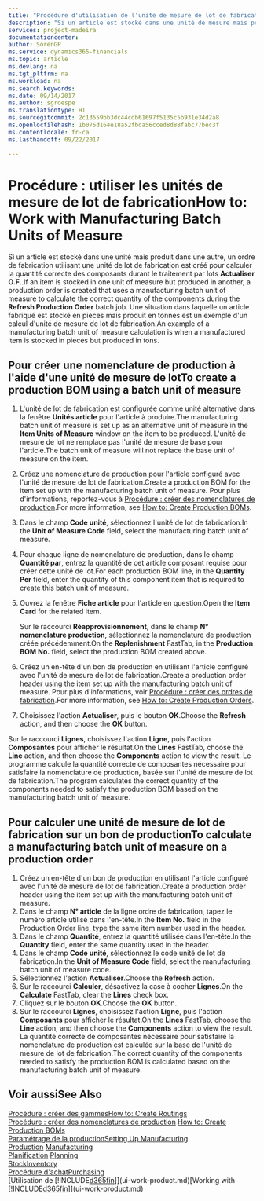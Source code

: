 ```yaml
---
title: "Procédure d'utilisation de l'unité de mesure de lot de fabrication | Microsoft Docs"
description: "Si un article est stocké dans une unité de mesure mais produit dans une autre, le bon de production doit utiliser une unité de mesure de lot de fabrication pour calculer la quantité correcte des composantes. Une situation dans laquelle un article fabriqué est stocké en pièces mais produit en tonnes est un exemple d'un calcul d'unité de mesure de lot de fabrication."
services: project-madeira
documentationcenter: 
author: SorenGP
ms.service: dynamics365-financials
ms.topic: article
ms.devlang: na
ms.tgt_pltfrm: na
ms.workload: na
ms.search.keywords: 
ms.date: 09/14/2017
ms.author: sgroespe
ms.translationtype: HT
ms.sourcegitcommit: 2c13559bb3dc44cdb61697f5135c5b931e34d2a8
ms.openlocfilehash: 1b075d164e18a52fbda56cced8d88fabc77bec3f
ms.contentlocale: fr-ca
ms.lasthandoff: 09/22/2017

---
```

# <a name="how-to-work-with-manufacturing-batch-units-of-measure"></a><span data-ttu-id="0464d-104">Procédure : utiliser les unités de mesure de lot de fabrication</span><span class="sxs-lookup"><span data-stu-id="0464d-104">How to: Work with Manufacturing Batch Units of Measure</span></span>
<span data-ttu-id="0464d-105">Si un article est stocké dans une unité mais produit dans une autre, un ordre de fabrication utilisant une unité de lot de fabrication est créé pour calculer la quantité correcte des composants durant le traitement par lots **Actualiser O.F.**.</span><span class="sxs-lookup"><span data-stu-id="0464d-105">If an item is stocked in one unit of measure but produced in another, a production order is created that uses a manufacturing batch unit of measure to calculate the correct quantity of the components during the **Refresh Production Order** batch job.</span></span> <span data-ttu-id="0464d-106">Une situation dans laquelle un article fabriqué est stocké en pièces mais produit en tonnes est un exemple d'un calcul d'unité de mesure de lot de fabrication.</span><span class="sxs-lookup"><span data-stu-id="0464d-106">An example of a manufacturing batch unit of measure calculation is when a manufactured item is stocked in pieces but produced in tons.</span></span>  

## <a name="to-create-a-production-bom-using-a-batch-unit-of-measure"></a><span data-ttu-id="0464d-107">Pour créer une nomenclature de production à l'aide d'une unité de mesure de lot</span><span class="sxs-lookup"><span data-stu-id="0464d-107">To create a production BOM using a batch unit of measure</span></span>  
1.  <span data-ttu-id="0464d-108">L'unité de lot de fabrication est configurée comme unité alternative dans la fenêtre **Unités article** pour l'article à produire.</span><span class="sxs-lookup"><span data-stu-id="0464d-108">The manufacturing batch unit of measure is set up as an alternative unit of measure in the **Item Units of Measure** window on the item to be produced.</span></span> <span data-ttu-id="0464d-109">L'unité de mesure de lot ne remplace pas l'unité de mesure de base pour l'article.</span><span class="sxs-lookup"><span data-stu-id="0464d-109">The batch unit of measure will not replace the base unit of measure on the item.</span></span>  
2.  <span data-ttu-id="0464d-110">Créez une nomenclature de production pour l'article configuré avec l'unité de mesure de lot de fabrication.</span><span class="sxs-lookup"><span data-stu-id="0464d-110">Create a production BOM for the item set up with the manufacturing batch unit of measure.</span></span> <span data-ttu-id="0464d-111">Pour plus d'informations, reportez\-vous à [Procédure : créer des nomenclatures de production](production-how-to-create-production-boms.md).</span><span class="sxs-lookup"><span data-stu-id="0464d-111">For more information, see [How to: Create Production BOMs](production-how-to-create-production-boms.md).</span></span>  
3.  <span data-ttu-id="0464d-112">Dans le champ **Code unité**, sélectionnez l'unité de lot de fabrication.</span><span class="sxs-lookup"><span data-stu-id="0464d-112">In the **Unit of Measure Code** field, select the manufacturing batch unit of measure.</span></span>  
4.  <span data-ttu-id="0464d-113">Pour chaque ligne de nomenclature de production, dans le champ **Quantité par**, entrez la quantité de cet article composant requise pour créer cette unité de lot.</span><span class="sxs-lookup"><span data-stu-id="0464d-113">For each production BOM line, in the **Quantity Per** field, enter the quantity of this component item that is required to create this batch unit of measure.</span></span>  
5.  <span data-ttu-id="0464d-114">Ouvrez la fenêtre **Fiche article** pour l'article en question.</span><span class="sxs-lookup"><span data-stu-id="0464d-114">Open the **Item Card** for the related item.</span></span>  

    <span data-ttu-id="0464d-115">Sur le raccourci **Réapprovisionnement**, dans le champ **N° nomenclature production**, sélectionnez la nomenclature de production créée précédemment.</span><span class="sxs-lookup"><span data-stu-id="0464d-115">On the **Replenishment** FastTab, in the **Production BOM No.** field, select the production BOM created above.</span></span>  
6.  <span data-ttu-id="0464d-116">Créez un en-tête d'un bon de production en utilisant l'article configuré avec l'unité de mesure de lot de fabrication.</span><span class="sxs-lookup"><span data-stu-id="0464d-116">Create a production order header using the item set up with the manufacturing batch unit of measure.</span></span> <span data-ttu-id="0464d-117">Pour plus d'informations, voir [Procédure : créer des ordres de fabrication](production-how-to-create-production-orders.md).</span><span class="sxs-lookup"><span data-stu-id="0464d-117">For more information, see [How to: Create Production Orders](production-how-to-create-production-orders.md).</span></span>  
7.  <span data-ttu-id="0464d-118">Choisissez l'action **Actualiser**, puis le bouton **OK**.</span><span class="sxs-lookup"><span data-stu-id="0464d-118">Choose the **Refresh** action, and then choose  the **OK** button.</span></span>  

<span data-ttu-id="0464d-119">Sur le raccourci **Lignes**, choisissez l'action **Ligne**, puis l'action **Composantes** pour afficher le résultat.</span><span class="sxs-lookup"><span data-stu-id="0464d-119">On the **Lines** FastTab, choose the **Line** action, and then choose the **Components** action to view the result.</span></span> <span data-ttu-id="0464d-120">Le programme calcule la quantité correcte de composantes nécessaire pour satisfaire la nomenclature de production, basée sur l'unité de mesure de lot de fabrication.</span><span class="sxs-lookup"><span data-stu-id="0464d-120">The program calculates the correct quantity of the components needed to satisfy the production BOM based on the manufacturing batch unit of measure.</span></span>  

## <a name="to-calculate-a-manufacturing-batch-unit-of-measure-on-a-production-order"></a><span data-ttu-id="0464d-121">Pour calculer une unité de mesure de lot de fabrication sur un bon de production</span><span class="sxs-lookup"><span data-stu-id="0464d-121">To calculate a manufacturing batch unit of measure on a production order</span></span>  
1.  <span data-ttu-id="0464d-122">Créez un en-tête d'un bon de production en utilisant l'article configuré avec l'unité de mesure de lot de fabrication.</span><span class="sxs-lookup"><span data-stu-id="0464d-122">Create a production order header using the item set up with the manufacturing batch unit of measure.</span></span>  
2.  <span data-ttu-id="0464d-123">Dans le champ **N° article** de la ligne ordre de fabrication, tapez le numéro article utilisé dans l'en-tête.</span><span class="sxs-lookup"><span data-stu-id="0464d-123">In the **Item No.** field in the Production Order line, type the same item number used in the header.</span></span>  
3.  <span data-ttu-id="0464d-124">Dans le champ **Quantité**, entrez la quantité utilisée dans l'en-tête.</span><span class="sxs-lookup"><span data-stu-id="0464d-124">In the **Quantity** field, enter the same quantity used in the header.</span></span>  
4.  <span data-ttu-id="0464d-125">Dans le champ **Code unité**, sélectionnez le code unité de lot de fabrication.</span><span class="sxs-lookup"><span data-stu-id="0464d-125">In the **Unit of Measure Code** field, select the manufacturing batch unit of measure code.</span></span>  
5.  <span data-ttu-id="0464d-126">Sélectionnez l'action **Actualiser**.</span><span class="sxs-lookup"><span data-stu-id="0464d-126">Choose the **Refresh** action.</span></span>
6.  <span data-ttu-id="0464d-127">Sur le raccourci **Calculer**, désactivez la case à cocher **Lignes**.</span><span class="sxs-lookup"><span data-stu-id="0464d-127">On the **Calculate** FastTab, clear the **Lines** check box.</span></span>  
7.  <span data-ttu-id="0464d-128">Cliquez sur le bouton **OK**.</span><span class="sxs-lookup"><span data-stu-id="0464d-128">Choose the **OK** button.</span></span>  
8.  <span data-ttu-id="0464d-129">Sur le raccourci **Lignes**, choisissez l'action **Ligne**, puis l'action **Composants** pour afficher le résultat.</span><span class="sxs-lookup"><span data-stu-id="0464d-129">On the **Lines** FastTab, choose the **Line** action, and then choose the **Components** action to view the result.</span></span> <span data-ttu-id="0464d-130">La quantité correcte de composantes nécessaire pour satisfaire la nomenclature de production est calculée sur la base de l'unité de mesure de lot de fabrication.</span><span class="sxs-lookup"><span data-stu-id="0464d-130">The correct quantity of the components needed to satisfy the production BOM is calculated based on the manufacturing batch unit of measure.</span></span>  

## <a name="see-also"></a><span data-ttu-id="0464d-131">Voir aussi</span><span class="sxs-lookup"><span data-stu-id="0464d-131">See Also</span></span>  
[<span data-ttu-id="0464d-132">Procédure : créer des gammes</span><span class="sxs-lookup"><span data-stu-id="0464d-132">How to: Create Routings</span></span>](production-how-to-create-routings.md)  
<span data-ttu-id="0464d-133">[Procédure : créer des nomenclatures de production](production-how-to-create-production-boms.md)   </span><span class="sxs-lookup"><span data-stu-id="0464d-133">[How to: Create Production BOMs](production-how-to-create-production-boms.md)   </span></span>  
[<span data-ttu-id="0464d-134">Paramétrage de la production</span><span class="sxs-lookup"><span data-stu-id="0464d-134">Setting Up Manufacturing</span></span>](production-configure-production-processes.md)  
<span data-ttu-id="0464d-135">[Production](production-manage-manufacturing.md)  </span><span class="sxs-lookup"><span data-stu-id="0464d-135">[Manufacturing](production-manage-manufacturing.md)  </span></span>  
<span data-ttu-id="0464d-136">[Planification](production-planning.md) </span><span class="sxs-lookup"><span data-stu-id="0464d-136">[Planning](production-planning.md) </span></span>  
[<span data-ttu-id="0464d-137">Stock</span><span class="sxs-lookup"><span data-stu-id="0464d-137">Inventory</span></span>](inventory-manage-inventory.md)  
[<span data-ttu-id="0464d-138">Procédure d'achat</span><span class="sxs-lookup"><span data-stu-id="0464d-138">Purchasing</span></span>](purchasing-manage-purchasing.md)  
<span data-ttu-id="0464d-139">[Utilisation de [!INCLUDE[d365fin](includes/d365fin_md.md)]](ui-work-product.md)</span><span class="sxs-lookup"><span data-stu-id="0464d-139">[Working with [!INCLUDE[d365fin](includes/d365fin_md.md)]](ui-work-product.md)</span></span>  

